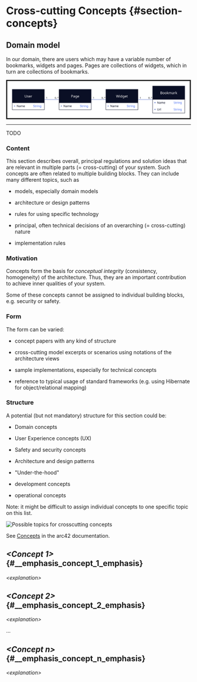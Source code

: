 # Cross-cutting Concepts {#section-concepts}

## Domain model

In our domain, there are users which may have a variable number of bookmarks,
widgets and pages. Pages are collections of widgets, which in turn are
collections of bookmarks.

<div style="border: solid; display: flex; flex-direction: column">
  <img src="./diagrams/domain.svg" />
</div>

---

TODO

### Content

This section describes overall, principal regulations and solution ideas that
are relevant in multiple parts (= cross-cutting) of your system. Such concepts
are often related to multiple building blocks. They can include many different
topics, such as

- models, especially domain models

- architecture or design patterns

- rules for using specific technology

- principal, often technical decisions of an overarching (= cross-cutting)
  nature

- implementation rules

### Motivation

Concepts form the basis for _conceptual integrity_ (consistency, homogeneity) of
the architecture. Thus, they are an important contribution to achieve inner
qualities of your system.

Some of these concepts cannot be assigned to individual building blocks, e.g.
security or safety.

### Form

The form can be varied:

- concept papers with any kind of structure

- cross-cutting model excerpts or scenarios using notations of the architecture
  views

- sample implementations, especially for technical concepts

- reference to typical usage of standard frameworks (e.g. using Hibernate for
  object/relational mapping)

### Structure

A potential (but not mandatory) structure for this section could be:

- Domain concepts

- User Experience concepts (UX)

- Safety and security concepts

- Architecture and design patterns

- \"Under-the-hood\"

- development concepts

- operational concepts

Note: it might be difficult to assign individual concepts to one specific topic
on this list.

![Possible topics for crosscutting
concepts](images/08-Crosscutting-Concepts-Structure-EN.png)

See [Concepts](https://docs.arc42.org/section-8/) in the arc42 documentation.

## _\<Concept 1>_ {#\_\_emphasis_concept_1_emphasis}

_\<explanation>_

## _\<Concept 2>_ {#\_\_emphasis_concept_2_emphasis}

_\<explanation>_

...

## _\<Concept n>_ {#\_\_emphasis_concept_n_emphasis}

_\<explanation>_
